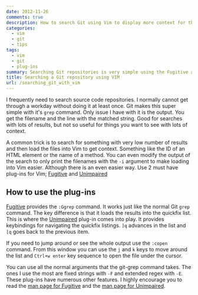 ```yaml
---
date: 2012-11-26
comments: true
description: How to search Git using Vim to display more context for the output
categories:
  - vim
  - git
  - tips
tags:
  - vim
  - git
  - plug-ins
summary: Searching Git repositories is very simple using the Fugitive and Unimpaired plug-ins. They allow you to jump to each file and line in the result set with default keybindings.
title: Searching a Git repository using VIM
url: /searching_git_with_vim
---
```


I frequently need to search source code repositories. I normally cannot get through a workday without doing it at least once. Git makes this super simple with it's `grep` command. Only issue I have with it is the output. You get the filename and the line with the matched string. Good for searches with lots of results, but not so useful for things you want to see with lots of context.

A common trick is to search for something with very low number of results and then load the files into Vim to get context. Something like the ID of an HTML element or the name of a method. You can even modify the output of the search to only print the filenames with the `-i` argument to make loading into Vim easier. Although there is an even easier way. Use 2 must have plug-ins for Vim; [Fugitive][] and [Unimpaired][]

## How to use the plug-ins

[Fugitive][] provides the `:Ggrep` command. It works just like the normal Git `grep` command. The key difference is that it loads the results into the quickfix list. This is where the [Unimpaired][] plug-in comes into play. It provides keybindings for navigating the quickfix listings. `]q` advances in the list and `[q` goes back to the previous item.

If you need to jump around or see the whole output use the `:copen` command. From this window you can use the `j` and `k` keys to move around the list and `Ctrl+w enter` key sequence to open the file under the cursor.

You can use all the normal arguments that the git-grep command takes. The ones I use the most are fixed strings with `-F` and extended regex with `-E`.  These plug-ins have numerous other features. I highly encourage you to read the [man page for Fugitive][1] and the [man page for Unimpaired][2].

[1]: https://github.com/tpope/vim-fugitive/blob/master/doc/fugitive.txt
[2]: https://github.com/tpope/vim-unimpaired/blob/master/doc/unimpaired.txt
[Fugitive]: https://github.com/tpope/vim-fugitive
[Unimpaired]: https://github.com/tpope/vim-unimpaired
